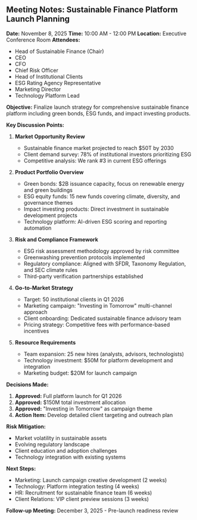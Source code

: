 ## Meeting Notes: Sustainable Finance Platform Launch Planning

**Date:** November 8, 2025
**Time:** 10:00 AM - 12:00 PM
**Location:** Executive Conference Room
**Attendees:**
- Head of Sustainable Finance (Chair)
- CEO
- CFO
- Chief Risk Officer
- Head of Institutional Clients
- ESG Rating Agency Representative
- Marketing Director
- Technology Platform Lead

**Objective:** Finalize launch strategy for comprehensive sustainable finance platform including green bonds, ESG funds, and impact investing products.

**Key Discussion Points:**

1. **Market Opportunity Review**
   - Sustainable finance market projected to reach $50T by 2030
   - Client demand survey: 78% of institutional investors prioritizing ESG
   - Competitive analysis: We rank #3 in current ESG offerings

2. **Product Portfolio Overview**
   - Green bonds: $2B issuance capacity, focus on renewable energy and green buildings
   - ESG equity funds: 15 new funds covering climate, diversity, and governance themes
   - Impact investing products: Direct investment in sustainable development projects
   - Technology platform: AI-driven ESG scoring and reporting automation

3. **Risk and Compliance Framework**
   - ESG risk assessment methodology approved by risk committee
   - Greenwashing prevention protocols implemented
   - Regulatory compliance: Aligned with SFDR, Taxonomy Regulation, and SEC climate rules
   - Third-party verification partnerships established

4. **Go-to-Market Strategy**
   - Target: 50 institutional clients in Q1 2026
   - Marketing campaign: "Investing in Tomorrow" multi-channel approach
   - Client onboarding: Dedicated sustainable finance advisory team
   - Pricing strategy: Competitive fees with performance-based incentives

5. **Resource Requirements**
   - Team expansion: 25 new hires (analysts, advisors, technologists)
   - Technology investment: $50M for platform development and integration
   - Marketing budget: $20M for launch campaign

**Decisions Made:**

1. **Approved:** Full platform launch for Q1 2026
2. **Approved:** $150M total investment allocation
3. **Approved:** "Investing in Tomorrow" as campaign theme
4. **Action Item:** Develop detailed client targeting and outreach plan

**Risk Mitigation:**

- Market volatility in sustainable assets
- Evolving regulatory landscape
- Client education and adoption challenges
- Technology integration with existing systems

**Next Steps:**

- Marketing: Launch campaign creative development (2 weeks)
- Technology: Platform integration testing (4 weeks)
- HR: Recruitment for sustainable finance team (6 weeks)
- Client Relations: VIP client preview sessions (3 weeks)

**Follow-up Meeting:** December 3, 2025 - Pre-launch readiness review

